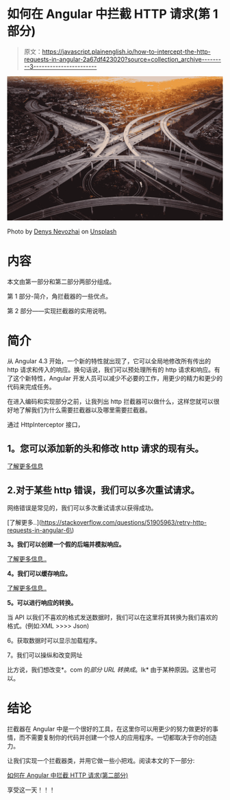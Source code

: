 # 如何在 Angular 中拦截 HTTP 请求(第 1 部分)

> 原文：<https://javascript.plainenglish.io/how-to-intercept-the-http-requests-in-angular-2a67df423020?source=collection_archive---------3----------------------->

![](img/0dfc858a03d5e16860e1f655f90f384f.png)

Photo by [Denys Nevozhai](https://unsplash.com/@dnevozhai?utm_source=unsplash&utm_medium=referral&utm_content=creditCopyText) on [Unsplash](https://unsplash.com/s/photos/interchange?utm_source=unsplash&utm_medium=referral&utm_content=creditCopyText)

# **内容**

本文由第一部分和第二部分两部分组成。

第 1 部分-简介，角拦截器的一些优点。

第 2 部分——实现拦截器的实用说明。

# **简介**

从 Angular 4.3 开始，一个新的特性就出现了，它可以全局地修改所有传出的 http 请求和传入的响应。换句话说，我们可以预处理所有的 http 请求和响应。有了这个新特性，Angular 开发人员可以减少不必要的工作，用更少的精力和更少的代码来完成任务。

在进入编码和实现部分之前，让我列出 http 拦截器可以做什么，这样您就可以很好地了解我们为什么需要拦截器以及哪里需要拦截器。

通过 HttpInterceptor 接口，

## **1。您可以添加新的头和修改 http 请求的现有头。**

[了解更多信息](https://stackoverflow.com/questions/48683476/how-to-add-multiple-headers-in-angular-5-httpinterceptor)

## 2.对于某些 http 错误，我们可以多次重试请求。

网络错误是常见的，我们可以多次重试请求以获得成功。

[了解更多..](https://stackoverflow.com/questions/51905963/retry-http-requests-in-angular-6\)

**3。我们可以创建一个假的后端并模拟响应。**

[了解更多信息..](https://blog.bitsrc.io/how-to-mock-a-backend-in-angular-using-httpinterceptor-667794d45e8d)

**4。我们可以缓存响应。**

[了解更多信息..](https://medium.com/@vikeshm/data-caching-angular-http-interceptor-2d87f95e2340)

**5。可以进行响应的转换。**

当 API 以我们不喜欢的格式发送数据时，我们可以在这里将其转换为我们喜欢的格式。(例如:XML >>>> Json)

6。获取数据时可以显示加载程序。

7。我们可以操纵和改变网址

比方说，我们想改变*。com 的*部分 URL 转换成*。lk* 由于某种原因。这里也可以。

# 结论

拦截器在 Angular 中是一个很好的工具，在这里你可以用更少的努力做更好的事情，而不需要复制你的代码并创建一个惊人的应用程序。一切都取决于你的创造力。

让我们实现一个拦截器类，并用它做一些小把戏。阅读本文的下一部分:

[如何在 Angular 中拦截 HTTP 请求(第二部分)](https://medium.com/javascript-in-plain-english/how-to-intercept-the-http-requests-in-angular-part-2-a5aface03744)

享受这一天！！！